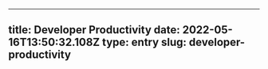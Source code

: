 
---
title: Developer Productivity 
date: 2022-05-16T13:50:32.108Z
type: entry
slug: developer-productivity
---

